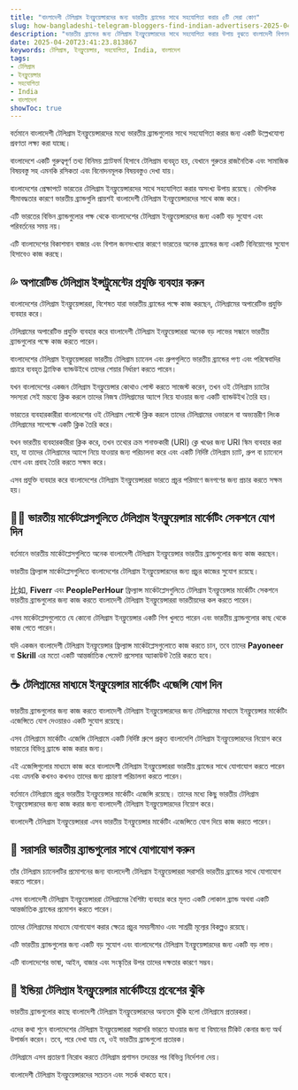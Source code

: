 ```yaml
---
title: "বাংলাদেশী টেলিগ্রাম ইনফ্লুয়েন্সারদের জন্য ভারতীয় ব্র্যান্ডের সাথে সহযোগিতা করার ৫টি সেরা কোণ"
slug: how-bangladeshi-telegram-bloggers-find-indian-advertisers-2025-04-20
description: "ভারতীয় ব্র্যান্ডের জন্য টেলিগ্রাম ইনফ্লুয়েন্সারদের সাথে সহযোগিতা করার উপায় বুঝতে বাংলাদেশী বিপণনকারী এবং টেলিগ্রাম ইনফ্লুয়েন্সারদের জন্য এই ব্লগটি পড়ুন।"
date: 2025-04-20T23:41:23.813867
keywords: টেলিগ্রাম, ইনফ্লুয়েন্সার, সহযোগিতা, India, বাংলাদেশ
tags:
- টেলিগ্রাম
- ইনফ্লুয়েন্সার
- সহযোগিতা
- India
- বাংলাদেশ
showToc: true
---
```


বর্তমানে বাংলাদেশী টেলিগ্রাম ইনফ্লুয়েন্সারদের মধ্যে ভারতীয় ব্র্যান্ডগুলোর সাথে সহযোগিতা করার জন্য একটি উল্লেখযোগ্য প্রবণতা লক্ষ্য করা যাচ্ছে। 

বাংলাদেশে একটি গুরুত্বপূর্ণ তথ্য বিনিময় প্ল্যাটফর্ম হিসাবে টেলিগ্রাম ব্যবহৃত হয়, যেখানে গুরুতর রাজনৈতিক এবং সামাজিক বিষয়বস্তু সহ এমনকি রসিকতা এবং বিনোদনমূলক বিষয়বস্তুও দেখা যায়।

বাংলাদেশের প্রেক্ষাপটে ভারতের টেলিগ্রাম ইনফ্লুয়েন্সারদের সাথে সহযোগিতা করার অসংখ্য উপায় রয়েছে। ভৌগলিক সীমাবদ্ধতার কারণে ভারতীয় ব্র্যান্ডগুলি প্রায়শই বাংলাদেশী টেলিগ্রাম ইনফ্লুয়েন্সারদের সাথে কাজ করে।


এটি ভারতের বিভিন ব্র্যান্ডগুলোর পক্ষ থেকে বাংলাদেশের টেলিগ্রাম ইনফ্লুয়েন্সারদের জন্য একটি বড় সুযোগ এবং পরিবর্তনের সময় নয়। 

এটি বাংলাদেশের বিকাশমান বাজার এবং বিশাল জনসংখ্যার কারণে ভারতের অনেক ব্র্যান্ডের জন্য একটি বিনিয়োগের সুযোগ হিসাবেও কাজ করছে।


## 💦 অপারেটিভ টেলিগ্রাম ইন্সট্রুমেন্টের প্রযুক্তি ব্যবহার করুন

বাংলাদেশের টেলিগ্রাম ইনফ্লুয়েন্সাররা, বিশেষত যারা ভারতীয় ব্র্যান্ডের পক্ষে কাজ করছেন, টেলিগ্রামের অপারেটিভ প্রযুক্তি ব্যবহার করে। 

টেলিগ্রামের অপারেটিভ প্রযুক্তি ব্যবহার করে বাংলাদেশী টেলিগ্রাম ইনফ্লুয়েন্সাররা অনেক বড় লাভের সন্ধানে ভারতীয় ব্র্যান্ডগুলোর পক্ষে কাজ করতে পারেন।

বাংলাদেশের টেলিগ্রাম ইনফ্লুয়েন্সাররা ভারতীয় টেলিগ্রাম চ্যানেল এবং গ্রুপগুলিতে ভারতীয় ব্র্যান্ডের পণ্য এবং পরিষেবাদির প্রচারে ব্যবহৃত ট্র্যাফিক ব্যান্ডউইথে তাদের শেয়ার নির্ধারণ করতে পারেন।

যখন বাংলাদেশের একজন টেলিগ্রাম ইনফ্লুয়েন্সার কোথাও পোস্ট করতে সাজেস্ট করেন, তখন ওই টেলিগ্রাম চ্যাটের সদস্যরা সেই মন্তব্যে ক্লিক করলে তাদের নিজস্ব টেলিগ্রামের অ্যাপে নিয়ে যাওয়ার জন্য একটি ব্যান্ডউইথ তৈরি হয়।

ভারতের ব্যবহারকারীরা বাংলাদেশের ওই টেলিগ্রাম পোস্টে ক্লিক করলে তাদের টেলিগ্রামের ওভারলে বা অভ্যন্তরীণ লিংক টেলিগ্রামের সাপেক্ষে একটি ক্লিক তৈরি করে।

যখন ভারতীয় ব্যবহারকারীরা ক্লিক করে, তখন তথ্যের ক্রম শনাক্তকারী (URI) ক্লে খণ্ডের জন্য URI স্কিম ব্যবহার করা হয়, যা তাদের টেলিগ্রামের অ্যাপে নিয়ে যাওয়ার জন্য পরিচালনা করে এবং একটি নির্দিষ্ট টেলিগ্রাম চ্যাট, গ্রুপ বা চ্যানেলে যোগ এবং প্রবাহ তৈরি করতে সক্ষম করে।

এসব প্রযুক্তি ব্যবহার করে বাংলাদেশের টেলিগ্রাম ইনফ্লুয়েন্সাররা ভারতে প্রচুর পরিমাণে জনগণের জন্য প্রচার করতে সক্ষম হয়।


## 🏴‍☠️ ভারতীয় মার্কেটপ্লেসগুলিতে  টেলিগ্রাম  ইনফ্লুয়েন্সার মার্কেটিং সেকশনে যোগ দিন 

বর্তমানে ভারতীয় মার্কেটপ্লেসগুলিতে অনেক বাংলাদেশী টেলিগ্রাম ইনফ্লুয়েন্সার ভারতীয় ব্র্যান্ডগুলোর জন্য কাজ করছেন। 

ভারতীয় ফ্রিল্যান্স মার্কেটপ্লেসগুলিতে  বাংলাদেশের টেলিগ্রাম ইনফ্লুয়েন্সারদের জন্য প্রচুর কাজের সুযোগ রয়েছে।

比如, **Fiverr** এবং **PeoplePerHour**  ফ্রিল্যান্স মার্কেটপ্লেসগুলিতে টেলিগ্রাম ইনফ্লুয়েন্সার মার্কেটিং সেকশনে ভারতীয় ব্র্যান্ডগুলোর জন্য কাজ করতে বাংলাদেশী টেলিগ্রাম ইনফ্লুয়েন্সাররা ভারতীয়দের কল করতে পারেন।

এসব মার্কেটপ্লেসগুলোতে যে কোনো টেলিগ্রাম ইনফ্লুয়েন্সার একটি গিগ খুলতে পারেন এবং ভারতীয় ব্র্যান্ডগুলোর কাছ থেকে কাজ পেতে পারেন।

যদি একজন বাংলাদেশী টেলিগ্রাম ইনফ্লুয়েন্সার ফ্রিল্যান্স মার্কেটপ্লেসগুলোতে কাজ করতে চান, তবে তাদের **Payoneer** বা **Skrill** এর মতো একটি আন্তর্জাতিক পেমেন্ট প্রসেসার অ্যাকাউন্ট তৈরি করতে হবে।


## ☕️ টেলিগ্রামের মাধ্যমে ইনফ্লুয়েন্সার মার্কেটিং এজেন্সি যোগ দিন 

ভারতীয় ব্র্যান্ডগুলোর জন্য কাজ করতে বাংলাদেশী টেলিগ্রাম ইনফ্লুয়েন্সারদের জন্য টেলিগ্রামের মাধ্যমে ইনফ্লুয়েন্সার মার্কেটিং এজেন্সিতে যোগ দেওয়ারও একটি সুযোগ রয়েছে।

এসব টেলিগ্রামে মার্কেটিং এজেন্সি টেলিগ্রামে একটি নির্দিষ্ট গ্রুপে প্রকৃত বাংলাদেশি টেলিগ্রাম ইনফ্লুয়েন্সারদের নিয়োগ করে ভারতের বিভিন্ন ব্র্যান্ডে কাজ করার জন্য।

এই এজেন্সিগুলোর মাধ্যমে কাজ করে বাংলাদেশী টেলিগ্রাম ইনফ্লুয়েন্সাররা ভারতীয় ব্র্যান্ডের সাথে যোগাযোগ করতে পারেন এবং এমনকি কখনও কখনও তাদের জন্য প্রচারণা পরিচালনা করতে পারেন।

বর্তমানে টেলিগ্রামে প্রচুর ভারতীয় ইনফ্লুয়েন্সার মার্কেটিং এজেন্সি রয়েছে। তাদের মধ্যে কিছু ভারতীয় টেলিগ্রাম ইনফ্লুয়েন্সারদের জন্য কাজ করার জন্য বাংলাদেশী টেলিগ্রাম ইনফ্লুয়েন্সারদের নিয়োগ করে।

বাংলাদেশী টেলিগ্রাম ইনফ্লুয়েন্সাররা এসব ভারতীয় ইনফ্লুয়েন্সার মার্কেটিং এজেন্সিতে যোগ দিয়ে কাজ করতে পারেন।


## 🚩 সরাসরি ভারতীয় ব্র্যান্ডগুলোর সাথে যোগাযোগ করুন  

তাঁর টেলিগ্রাম চ্যানেলটির প্রমোশনের জন্য বাংলাদেশী টেলিগ্রাম ইনফ্লুয়েন্সাররা সরাসরি ভারতীয় ব্র্যান্ডের সাথে যোগাযোগ করতে পারেন।

এসব বাংলাদেশী টেলিগ্রাম ইনফ্লুয়েন্সাররা টেলিগ্রামের বৈশিষ্ট্য ব্যবহার করে মূলত একটি লোকাল ব্র্যান্ড অথবা একটি আন্তর্জাতিক ব্র্যান্ডের প্রমোশন করতে পারেন।

তাদের টেলিগ্রামের মাধ্যমে যোগাযোগ করার ক্ষেত্রে প্রচুর সময়সীমাও এবং সাশ্রয়ী মূল্যের বিকল্পও রয়েছে।

এটি ভারতীয় ব্র্যান্ডগুলোর জন্য একটি বড় সুযোগ এবং বাংলাদেশের টেলিগ্রাম ইনফ্লুয়েন্সারদের জন্য একটি বড় লাভ।

এটি বাংলাদেশের ভাষা, আইন, বাজার এবং সংস্কৃতির উপর তাদের দক্ষতার কারণে সম্ভব। 


## 🚨 ইন্ডিয়া টেলিগ্রাম ইনফ্লুয়েন্সার মার্কেটিংয়ে প্রবেশের ঝুঁকি 

ভারতীয় ব্র্যান্ডগুলোর কাছে বাংলাদেশী টেলিগ্রাম ইনফ্লুয়েন্সারদের অন্যতম ঝুঁকি হলো টেলিগ্রামে প্রতারকরা।

এদের কথা শুনে বাংলাদেশের টেলিগ্রাম ইনফ্লুয়েন্সাররা সরাসরি ভারতে যাওয়ার জন্য বা বিমানের টিকিট কেনার জন্য অর্থ উপার্জন করেন। তবে, পরে দেখা যায় যে, ওই ভারতীয় ব্র্যান্ডগুলো প্রতারক।

টেলিগ্রামে এসব প্রতারণা নিরোধ করতে টেলিগ্রাম প্রশাসন তদন্তের পর বিভিন্ন নির্দেশনা দেয়।    

বাংলাদেশী টেলিগ্রাম ইনফ্লুয়েন্সারদের সচেতন এবং সতর্ক থাকতে হবে।